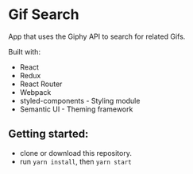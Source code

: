 # Gif Search

App that uses the Giphy API to search for related Gifs.

Built with:

* React
* Redux
* React Router
* Webpack
* styled-components - Styling module
* Semantic UI - Theming framework

## Getting started:

* clone or download this repository.
* run `yarn install`, then `yarn start`


